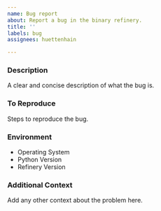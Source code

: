 ```yaml
---
name: Bug report
about: Report a bug in the binary refinery.
title: ''
labels: bug
assignees: huettenhain

---
```


### Description
A clear and concise description of what the bug is.

### To Reproduce
Steps to reproduce the bug.

### Environment
- Operating System
- Python Version
- Refinery Version

### Additional Context
Add any other context about the problem here.
